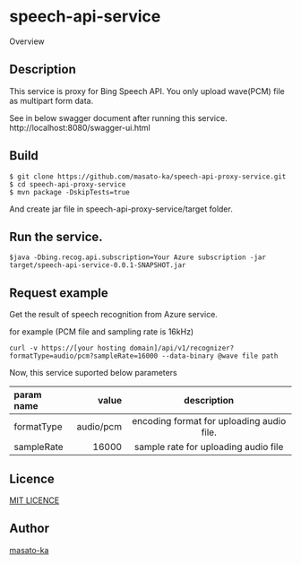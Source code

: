 speech-api-service
====

Overview

## Description

 This service is proxy for Bing Speech API. You only upload wave(PCM) file as multipart form data.
 
  See in below swagger document after running this service.
  http://localhost:8080/swagger-ui.html


## Build

~~~~
$ git clone https://github.com/masato-ka/speech-api-proxy-service.git
$ cd speech-api-proxy-service
$ mvn package -DskipTests=true
~~~~

And create jar file in speech-api-proxy-service/target folder.

## Run the service.

~~~
$java -Dbing.recog.api.subscription=Your Azure subscription -jar target/speech-api-service-0.0.1-SNAPSHOT.jar 
~~~

## Request example

Get the result of speech recognition from Azure service.

for example (PCM file and sampling rate is 16kHz)
~~~
curl -v https://[your hosting domain]/api/v1/recognizer?formatType=audio/pcm?sampleRate=16000 --data-binary @wave file path
~~~

Now, this service suported below parameters

|param name  | value       |description   |
|:-----------|------------:|:------------:|
|formatType  |audio/pcm    | encoding format for uploading audio file.|
|sampleRate  |16000        |sample rate for uploading audio file |
 

## Licence

[MIT LICENCE](https://github.com/masato-ka/geo-hash-potate/blob/master/LICENSE.txt)


## Author

[masato-ka](https://twitter.com/masato_ka)